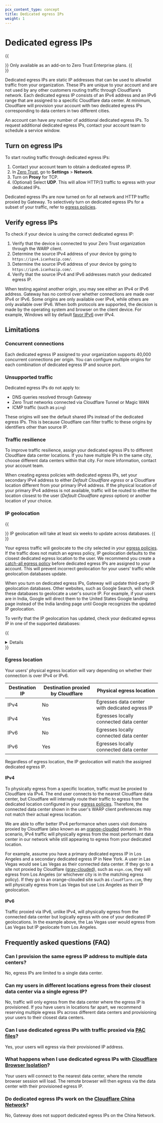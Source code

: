 ```yaml
---
pcx_content_type: concept
title: Dedicated egress IPs
weight: 1
---
```


# Dedicated egress IPs

{{<Aside type="note">}}
Only available as an add-on to Zero Trust Enterprise plans.
{{</Aside>}}

Dedicated egress IPs are static IP addresses that can be used to allowlist traffic from your organization. These IPs are unique to your account and are not used by any other customers routing traffic through Cloudflare’s network. Each dedicated egress IP consists of an IPv4 address and an IPv6 range that are assigned to a specific Cloudflare data center. At minimum, Cloudflare will provision your account with two dedicated egress IPs corresponding to data centers in two different cities.

An account can have any number of additional dedicated egress IPs. To request additional dedicated egress IPs, contact your account team to schedule a service window.

## Turn on egress IPs

To start routing traffic through dedicated egress IPs:

1. Contact your account team to obtain a dedicated egress IP.
2. In [Zero Trust](https://one.dash.cloudflare.com), go to **Settings** > **Network**.
3. Turn on **Proxy** for TCP.
4. (Optional) Select **UDP**. This will allow HTTP/3 traffic to egress with your dedicated IPs.

Dedicated egress IPs are now turned on for all network and HTTP traffic proxied by Gateway. To selectively turn on dedicated egress IPs for a subset of your traffic, refer to [egress policies](/cloudflare-one/policies/gateway/egress-policies/).

## Verify egress IPs

To check if your device is using the correct dedicated egress IP:

1. Verify that the device is connected to your Zero Trust organization through the WARP client.
2. Determine the source IPv4 address of your device by going to `https://ipv4.icanhazip.com/`.
3. Determine the source IPv6 address of your device by going to `https://ipv6.icanhazip.com/`.
4. Verify that the source IPv4 and IPv6 addresses match your dedicated egress IP.

When testing against another origin, you may see either an IPv4 or IPv6 address. Gateway has no control over whether connections are made over IPv4 or IPv6. Some origins are only available over IPv4, while others are only available over IPv6. When both protocols are supported, the decision is made by the operating system and browser on the client device. For example, Windows will by default [favor IPv6](https://docs.microsoft.com/en-us/troubleshoot/windows-server/networking/configure-ipv6-in-windows) over IPv4.

## Limitations

### Concurrent connections

Each dedicated egress IP assigned to your organization supports 40,000 concurrent connections per origin. You can configure multiple origins for each combination of dedicated egress IP and source port.

### Unsupported traffic

Dedicated egress IPs do not apply to:

- DNS queries resolved through Gateway
- Zero Trust networks connected via Cloudflare Tunnel or Magic WAN
- ICMP traffic (such as `ping`)

These origins will see the default shared IPs instead of the dedicated egress IPs. This is because Cloudflare can filter traffic to these origins by identifiers other than source IP.

### Traffic resilience

To improve traffic resilience, assign your dedicated egress IPs to different Cloudflare data center locations. If you have multiple IPs in the same city, choose different data centers within that city. For more information, contact your account team.

When creating egress policies with dedicated egress IPs, set your secondary IPv4 address to either _Default Cloudflare egress_ or a Cloudflare location different from your primary IPv4 address. If the physical location of your primary IPv4 address is not available, traffic will be routed to either the location closest to the user (_Default Cloudflare egress_ option) or another location of your choice.

### IP geolocation

{{<Aside type="note">}}
IP geolocation will take at least six weeks to update across databases.
{{</Aside>}}

Your egress traffic will geolocate to the city selected in your [egress policies](/cloudflare-one/policies/gateway/egress-policies/). If the traffic does not match an egress policy, IP geolocation defaults to the closest dedicated egress location to the user. We recommend you create a [catch-all egress policy](/cloudflare-one/policies/gateway/egress-policies/#catch-all-policy) before dedicated egress IPs are assigned to your account. This will prevent incorrect geolocation for your users' traffic while geolocation databases update.

When you turn on dedicated egress IPs, Gateway will update third-party IP geolocation databases. Other websites, such as Google Search, will check these databases to geolocate a user's source IP. For example, if your users are in India, Google will direct them to the United States Google landing page instead of the India landing page until Google recognizes the updated IP geolocation.

To verify that the IP geolocation has updated, check your dedicated egress IP in one of the supported databases:

{{<details header="Supported IP geolocation databases">}}

- [Google](https://developers.google.com/maps/documentation/geolocation/overview)
- [MaxMind GeoIP](https://www.maxmind.com/en/geoip-databases)
- [TransUnion Neustar TruValidate IP Intelligence](https://www.transunion.com/solution/truvalidate/digital-insights/ip-intelligence)
- [IPinfo.io](https://ipinfo.io/)
- [IP2Location](https://lite.ip2location.com/)
- [Digital Element](https://www.digitalelement.com/)
- [ip2c.org](https://ip2c.org/)
- [ipapi](https://ipapi.com/)
- [IP-API.com](https://ip-api.com/)
- [Geo Targetly](https://geotargetly.com/)
- [DB-IP](https://db-ip.com/)
- [Abstract IP Geolocation API](https://www.abstractapi.com/ip-geolocation-api)
- [ipgeolocation.io](https://ipgeolocation.io/)
- [Ipstack](https://ipstack.com/)
- [ipify](https://www.ipify.org/)

{{</details>}}

### Egress location

Your users' physical egress location will vary depending on whether their connection is over IPv4 or IPv6.

| Destination IP | Destination proxied by Cloudflare | Physical egress location                      |
| -------------- | --------------------------------- | --------------------------------------------- |
| IPv4           | No                                | Egresses data center with dedicated egress IP |
| IPv4           | Yes                               | Egresses locally connected data center        |
| IPv6           | No                                | Egresses locally connected data center        |
| IPv6           | Yes                               | Egresses locally connected data center        |

Regardless of egress location, the IP geolocation will match the assigned dedicated egress IP.

#### IPv4

To physically egress from a specific location, traffic must be proxied to Cloudflare via IPv4. The end user connects to the nearest Cloudflare data center, but Cloudflare will internally route their traffic to egress from the dedicated location configured in your [egress policies](/cloudflare-one/policies/gateway/egress-policies/). Therefore, the connected data center shown in the user's WARP client preferences may not match their actual egress location.

We are able to offer better IPv4 performance when users visit domains proxied by Cloudflare (also known as an [orange-clouded](/dns/manage-dns-records/reference/proxied-dns-records/#proxied-records) domain). In this scenario, IPv4 traffic will physically egress from the most performant data center in our network while still appearing to egress from your dedicated location.

For example, assume you have a primary dedicated egress IP in Los Angeles and a secondary dedicated egress IP in New York. A user in Las Vegas would see Las Vegas as their connected data center. If they go to a site not proxied by Cloudflare ([gray-clouded](/dns/manage-dns-records/reference/proxied-dns-records/#dns-only-records)), such as `espn.com`, they will egress from Los Angeles (or whichever city is in the matching egress policy). If they go to an orange-clouded site such as `cloudflare.com`, they will physically egress from Las Vegas but use Los Angeles as their IP geolocation.

#### IPv6

Traffic proxied via IPv6, unlike IPv4, will physically egress from the connected data center but logically egress with one of your dedicated IP geolocations. In the example above, the Las Vegas user would egress from Las Vegas but IP geolocate from Los Angeles.

## Frequently asked questions (FAQ)

### Can I provision the same egress IP address to multiple data centers?

No, egress IPs are limited to a single data center.

### Can my users in different locations egress from their closest data center via a single egress IP?

No, traffic will only egress from the data center where the egress IP is provisioned. If you have users in locations far apart, we recommend reserving multiple egress IPs across different data centers and provisioning your users to their closest data centers.

### Can I use dedicated egress IPs with traffic proxied via [PAC files](/cloudflare-one/connections/connect-devices/agentless/pac-files/)?

Yes, your users will egress via their provisioned IP address.

### What happens when I use dedicated egress IPs with [Cloudflare Browser Isolation](/cloudflare-one/policies/browser-isolation/)?

Your users will connect to the nearest data center, where the remote browser session will load. The remote browser will then egress via the data center with their provisioned egress IP.

### Do dedicated egress IPs work on the [Cloudflare China Network](/china-network/)?

No, Gateway does not support dedicated egress IPs on the China Network.

